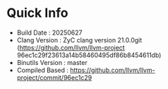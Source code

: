 # Quick Info
* Build Date : 20250627
* Clang Version : ZyC clang version 21.0.0git (https://github.com/llvm/llvm-project 96ec1c29f23613a14b58460495df86b8454611db)
* Binutils Version : master
* Compiled Based : https://github.com/llvm/llvm-project/commit/96ec1c29

